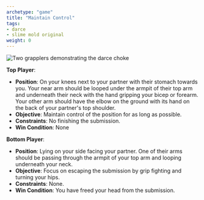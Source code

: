 ```yaml
---
archetype: "game"
title: "Maintain Control"
tags: 
- darce
- slime mold original
weight: 0
---
```

![Two grapplers demonstrating the darce choke](/images/basic_darce.webp?lightbox=True&width=200)

**Top Player**:
  * **Position**: On your knees next to your partner with their stomach towards you. Your near arm should be looped under the armpit of their top arm and underneath their neck with the hand gripping your bicep or forearm. Your other arm should have the elbow on the ground with its hand on the back of your partner's top shoulder.
  * **Objective**: Maintain control of the position for as long as possible.
  * **Constraints**: No finishing the submission.
  * **Win Condition**: None

**Bottom Player**:
  * **Position**: Lying on your side facing your partner. One of their arms should be passing through the armpit of your top arm and looping underneath your neck. 
  * **Objective**: Focus on escaping the submission by grip fighting and turning your hips.
  * **Constraints**: None.
  * **Win Condition**: You have freed your head from the submission.
